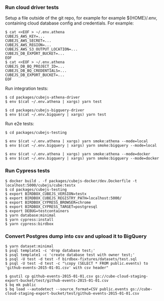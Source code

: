 ### Run cloud driver tests

Setup a file outside of the git repo, for example for example ${HOME}/.env, containing cloud database config and
credentials. For example:

```shell
$ cat <<EOF > ~/.env.athena
CUBEJS_AWS_KEY=...
CUBEJS_AWS_SECRET=...
CUBEJS_AWS_REGION=...
CUBEJS_AWS_S3_OUTPUT_LOCATION=...
CUBEJS_DB_EXPORT_BUCKET=...
EOF
$ cat <<EOF > ~/.env.athena
CUBEJS_DB_BQ_PROJECT_ID=...
CUBEJS_DB_BQ_CREDENTIALS=...
CUBEJS_DB_EXPORT_BUCKET=...
EOF
```

Run integration tests:

```shell
$ cd packages/cubejs-athena-driver
$ env $(cat ~/.env.athena | xargs) yarn test

$ cd packages/cubejs-bigquery-driver
$ env $(cat ~/.env.bigquery | xargs) yarn test
```

Run e2e tests:

```shell
$ cd packages/cubejs-testing

$ env $(cat ~/.env.athena | xargs) yarn smoke:athena --mode=local
$ env $(cat ~/.env.bigquery | xargs) yarn smoke:bigquery --mode=local

$ env $(cat ~/.env.athena | xargs) yarn smoke:athena --mode=docker
$ env $(cat ~/.env.bigquery | xargs) yarn smoke:bigquery --mode=docker
```

### Run Cypress tests

```shell
$ docker build . -f packages/cubejs-docker/dev.Dockerfile -t localhost:5000/cubejs/cube:testx
$ cd packages/cubejs-testing
$ export BIRDBOX_CUBEJS_VERSION=testx
$ export BIRDBOX_CUBEJS_REGISTRY_PATH=localhost:5000/
$ export BIRDBOX_CYPRESS_BROWSER=chrome
$ export BIRDBOX_CYPRESS_TARGET=postgresql
$ export DEBUG=testcontainers
$ yarn database:minimal
$ yarn cypress:install
$ yarn cypress:birdbox
```

### Convert Postgres dump into csv and upload it to BigQuery

```shell
$ yarn dataset:minimal
$ psql template1 -c 'drop database test;'  
$ psql template1 -c 'create database test with owner test;'
$ psql -U test -d test -f birdbox-fixtures/datasets/test.sql
$ psql -U test -d test -c "\copy (SELECT * FROM public.events) to 'github-events-2015-01-01.csv' with csv header"

$ gsutil cp github-events-2015-01-01.csv gs://cube-cloud-staging-export-bucket/test/github-events-2015-01-01.csv
$ bq mk public
$ bq load --autodetect --source_format=CSV public.events gs://cube-cloud-staging-export-bucket/test/github-events-2015-01-01.csv
```
